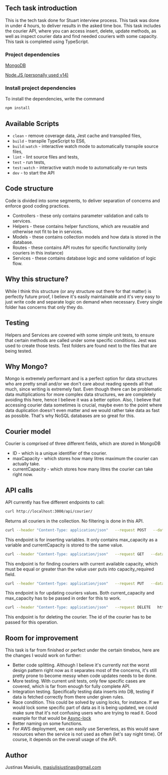 
## Tech task introduction

This is the tech task done for Stuart interview process.
This task was done in under 4 hours, to deliver results in the asked time box.
This task includes the courier API, where you can access insert, delete, update methods, as well as inspect courier data and find needed couriers with some capacity.
This task is completed using TypeScript.

### Project dependencies
[MongoDB](https://www.mongodb.com/download-center)

[Node.JS (personally used v14)](https://nodejs.org/en/)

### Install project dependencies

To install the dependencies, write the command

```sh
npm install
```

## Available Scripts

+ `clean` - remove coverage data, Jest cache and transpiled files,
+ `build` - transpile TypeScript to ES6,
+ `build:watch` - interactive watch mode to automatically transpile source files,
+ `lint` - lint source files and tests,
+ `test` - run tests,
+ `test:watch` - interactive watch mode to automatically re-run tests
+ `dev` - to start the API

## Code structure
Code is divided into some segments, to deliver separation of concerns and enforce good coding practices.
- Controllers - these only contains parameter validation and calls to services.
- Helpers - these contains helper functions, which are reusable and otherwise not fit to be in services.
- Models - these contains collection models and how data is stored in the database.
- Routes - these contains API routes for specific functionality (only couriers in this instance)
- Services - these contains database logic and some validation of logic flow.

## Why this structure?
While I think this structure (or any structure out there for that matter) is perfectly future proof, I believe it's easily maintainable and it's very easy to just write code and separate logic on demand when necessary. Every single folder has concerns that only they do.

## Testing
Helpers and Services are covered with some simple unit tests, to ensure that certain methods are called under some specific conditions. Jest was used to create those tests. Test folders are found next to the files that are being tested.

## Why Mongo?
Mongo is extremely performant and is a perfect option for data structures who are pretty small and/or we don't care about reading speeds all that much, since writing is extremely fast. Even though there can be problematic data multiplications for more complex data structures, we are completely avoiding this here, hence I believe it was a better option.
Also, I believe that accessing courier data sometimes is crucial, maybe even to the point where data duplication doesn't even matter and we would rather take data as fast as possible. That's why NoSQL databases are so great for this.

## Courier model
Courier is comprised of three different fields, which are stored in MongoDB
- ID - which is a unique identifier of the courier.
- maxCapacity - which stores how many litres maximum the courier can actually take.
- currentCapacity - which stores how many litres the courier can take right now.

## API calls
API currently has five different endpoints to call:
```sh
curl http://localhost:3000/api/courier/
```
Returns all couriers in the collection. No filtering is done in this API.

```sh
curl --header "Content-Type: application/json"   --request POST   --data '{"max_capacity":45}'   http://localhost:3000/api/courier
```
This endpoint is for inserting variables. It only contains max_capacity as a variable and currentCapacity is stored to the same value.

```sh
curl --header "Content-Type: application/json"   --request GET   --data '{"capacity_required":16}'   http://localhost:3000/api/courier/lookup
```
This endpoint is for finding couriers with current available capacity, which must be equal or greater than the value user puts into capacity_required field.

```sh
curl --header "Content-Type: application/json"   --request PUT   --data '{"current_capacity":20, "max_capacity":45}'   http://localhost:3000/api/courier/5ec75f118d5e350e44cd67d1
```
This endpoint is for updating couriers values. Both current_capacity and max_capacity has to be passed in order for this to work.

```sh
curl --header "Content-Type: application/json"   --request DELETE   http://localhost:3000/api/courier/5ec75f118d5e350e44cd67d1
```

This endpoint is for deleting the courier. The id of the courier has to be passed for this operation.

## Room for improvement
This task is far from finished or perfect under the certain timebox, here are the changes I would work on further:
- Better code splitting. Although I believe it's currently not the worst design pattern right now as it separates most of the concerns, it's still pretty prone to become messy when code updates needs to be done.
- More testing. With current unit tests, only few specific cases are covered, which is far from enough for fully complete API.
- Integration testing. Specifically testing data inserts into DB, testing if data is fetched correctly from there under given rules.
- Race condition. This could be solved by using locks, for instance. If we would lock some specific part of data as it is being updated, we could make sure that it's not confusing users who are trying to read it. Good example for that would be [Async-lock](https://www.npmjs.com/package/async-lock)
- Better naming on some functions.
- For AWS deployment, we can easily use Serverless, as this would save resources when the service is not used as often (let's say night time). Of course, it depends on the overall usage of the API.

## Author
Justinas Masiulis, masiulisjustinas@gmail.com
